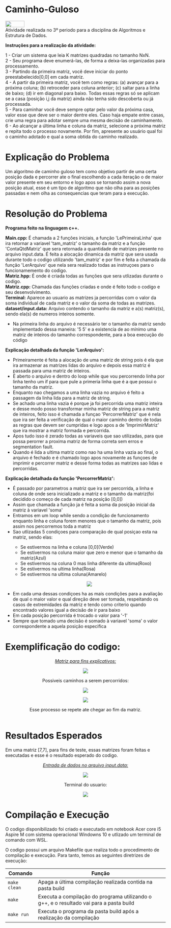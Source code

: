 # Caminho-Guloso
<img align="center" height="20px" width="60px" src="https://img.shields.io/badge/C%2B%2B-00599C?style=for-the-badge&logo=c%2B%2B&logoColor=white"/> </br>
Atividade realizada no 3º periodo para a disciplina de Algoritmos e Estrutura de Dados.

<strong>Instruções para a realização da atividade:</strong>

1 - Criar um sistema que leia K matrizes quadradas no tamanho NxN.<br>
2 - Seu programa deve enumerá-las, de forma a deixa-las organizadas para processamento.<br>
3 - Partindo da primeira matriz, você deve iniciar do ponto preestabelecido[0,0] em cada matriz.<br>
4 - A partir da primeira matriz, você tem como regras: (a) avançar para a próxima coluna; (b) retroceder para coluna anterior; (c)  saltar para a linha de baixo; (d) ir em diagonal para baixo. Todas essas regras só se aplicam se a casa (posição i,j da matriz) ainda não tenha sido descoberta ou já processada.<br>
5 - Para caminhar você deve sempre optar pelo valor da próxima casa, valor esse que deve ser o maior dentre eles. Caso haja empate entre casas, crie uma regra para adotar sempre uma mesma decisão de caminhamento.<br>
6 - Ao alcançar a última linha e coluna da matriz, selecione a próxima matriz e repita todo o processo novamente. Por fim, apresente ao usuário qual foi o caminho adotado e qual a soma obtida do caminho realizado.<br>

# Explicação do Problema

Um algoritmo de caminho guloso tem como objetivo partir de uma certa posição dada e percorrer ate o final escolhendo a cada iteração o de maior valor presente em seu entorno e logo apos se tornando assim a nova posição atual, esse é um tipo de algoritmo que não olha para as posições passadas e nem olha as consequencias que teram para a execução.

# Resolução do Problema

<strong>Programa feito na linguagem c++.</strong>

<strong>Main.cpp:</strong> É chamada a 2 funções iniciais, a função 'LePrimeiraLinha' que ira retornar a variavel 'tam_matriz' o tamanho da matriz e a função 'ContaQtdMatriz' que sera retornada a quantidade de matrizes presente no arquivo input.data. É feita a alocação dinamica da matriz que sera usada durante todo o codigo utilizando 'tam_matriz' e por fim e feita a chamada da função 'LerArquivo' que nela sera realizado todas as instruçoes para o funcionamemento do codigo. <br>
<strong>Matriz.hpp:</strong> É onde é criada todas as funções que sera utlizadas durante o codigo.<br>
<strong>Matriz.cpp:</strong> Chamada das funções criadas e onde é feito todo o codigo e seu desenvolvimento.<br>
<strong>Terminal:</strong> Aparece ao usuario as matrizes ja percorridas com o valor da soma individual de cada matriz e o valor da soma de todas as matrizes.<br>
<strong>dataset/input.data:</strong> Arquivo contendo o tamanho da matriz e a(s) matriz(s), sendo ela(s) de numeros inteiros somente.
<ul>
  <li>Na primeira linha do arquivo é necessário ter o tamanho da matriz sendo implementado dessa maneira: '5 5' e a existencia de ao mínimo uma matriz de inteiros do tamanho correspondente, para a boa execução do código</li>
</ul>

<strong>Explicação detalhada da função 'LerArquivo':</strong>
<ul>
  <li>Primeiramente é feita a alocação de uma matriz de string pois é ela que ira armazenar as matrizes lidas do arquivo e depois essa matriz é passada para uma matriz de inteiros.</li>
  <li>É aberto o arquivo e dentro do loop while que vou percorrendo linha por linha tenho um if para que pule a primeria linha que é a que possui o tamanho da matriz.</li>
  <li>Enquanto nao chegamos a uma linha vazia no arquivo é feito a passagem da linha lida para a matriz de string.</li>
  <li>Se achado uma linha vazia é porque ja foi percorrida uma matriz inteira e desse modo posso transformar minha matriz de string para a matriz de inteiros, feito isso é chamada a funçao 'PercorrerMatriz' que é nela que ira ser feita a verificação de qual o maior caminho dentro de todas as regras que devem ser cumpridas e logo apos a de 'ImprimirMatriz' que ira mostrar a matriz formada e percorrida.</li>
  <li>Apos tudo isso é zerado todas as variaveis que sao utilizadas, para que possa perorrer a proxima matriz de forma correta sem erros e segmentation fault.</li>
  <li>Quando é lida a ultima matriz como nao ha uma linha vazia ao final, o arquivo é fechado e é chamado logo apos novamente as funçoes de imprimir e percorrer matriz e desse forma todas as matrizes sao lidas e percorridas.</li>
</ul>

<strong>Explicação detalhada da função 'PercorrerMatriz':</strong>
<ul>
   <li>É passado por parametros a matriz que ira ser percorrida, a linha e coluna de onde sera inicializado a matriz e o tamanho da matriz(foi decidido o começo de cada matriz na posição [0,0])</li>
   <li>Assim que chamada a função ja é feita a soma da posição inicial da matriz à variavel 'soma'</li>
   <li>Entramos em um loop while sendo a condição de funcionamento enquanto linha e coluna forem menores que o tamanho da matriz, pois assim nos percorremos toda a matriz</li>
   <li>Sao utlizadas 5 condiçoes para comparação de qual posiçao esta na matriz, sendo elas:</li>
      <ul>
        <li>Se estivermos na linha e coluna [0,0](Verde)</li>
        <li>Se estivermos na coluna maior que zero e menor que o tamanho da matriz(Azul)</li>
        <li>Se estivermos na coluna 0 mas linha diferente da ultima(Roxo)</li>
        <li>Se estivermos na ultima linha(Rosa)</li>
        <li>Se estivermos na ultima coluna(Amarelo)</li>
    </ul>
    <p align="center">
      <img src="/imgs/MatrizColorida (2).png">
    </p>
   <li>Em cada uma dessas condiçoes ha as mais condições para a avaliação de qual o maior valor e qual direção deve ser tomada, respeitando os casos de extremidades da matriz e tendo como criterio quando encontrado valores igual a decisão de ir para baixo</li>
   <li>Em cada posição percorrida é trocado o valor para '-1'</li>
   <li>Sempre que tomado uma decisão é somado à variavel 'soma' o valor correspondente a aquela posição especifica</li>
</ul>

# Exemplificação do codigo:
<p align="center">
   <em><ins>Matriz para fins explicativos:</ins></em>
</p>

<p align="center">
  <img src="/imgs/MatrizEx.png">
</p>

<p align="center">
   Possiveis caminhos a serem percorridos:
</p>

<p align="center">
  <img src="/imgs/MatrizEx.1.png">
</p>

<p align="center">
  <img src="/imgs/MatrizEx.2.png">
</p>


<p align="center">
   Esse processo se repete ate chegar ao fim da matriz.<br><br>
</p>


# Resultados Esperados
Em uma matriz [7,7], para fins de teste, essas matrizes foram feitas e executadas e esse é o resultado esperado do codigo.

<p align="center">
   <em><ins>Entrada de dados no arquivo input.data:</ins></em>
</p>

<p align="center">
  <img src="/imgs/DadosEntrada.png">
</p>

<p align="center">
   Terminal do usuario: 
</p>

<p align="center">
  <img src="/imgs/Terminal.1.png">
</p>

# Compilação e Execução

O codigo disponibilizado foi criado e executado em notebook Acer core i5 Aspire M com sistema operacional Windowns 10 e utlizado um terminal de comando com WSL.

O codigo possui um arquivo Makefile que realiza todo o procedimento de compilação e execução. Para tanto, temos as seguintes diretrizes de execução:


| Comando                |  Função                                                                                           |                     
| -----------------------| ------------------------------------------------------------------------------------------------- |
|  `make clean`          | Apaga a última compilação realizada contida na pasta build                                        |
|  `make`                | Executa a compilação do programa utilizando o g++, e o resultado vai para a pasta build           |
|  `make run`            | Executa o programa da pasta build após a realização da compilação                                 |

